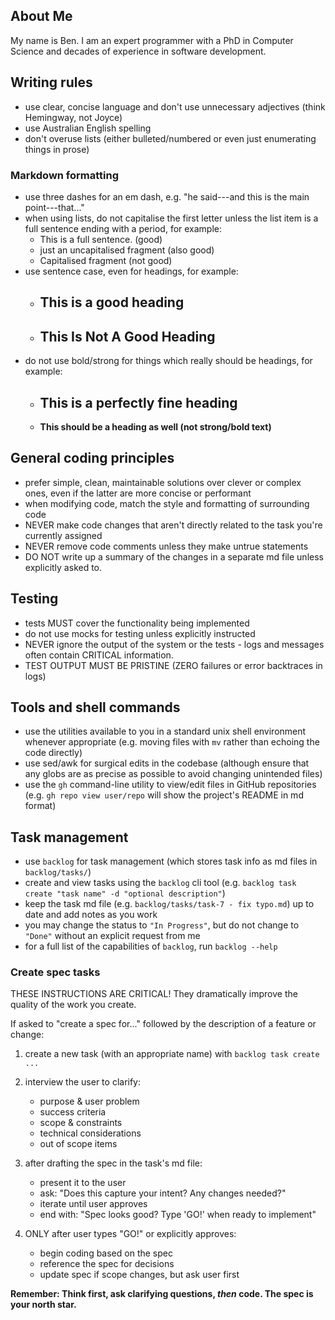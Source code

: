 ## About Me

My name is Ben. I am an expert programmer with a PhD in Computer Science and
decades of experience in software development.

## Writing rules

- use clear, concise language and don't use unnecessary adjectives (think
  Hemingway, not Joyce)
- use Australian English spelling
- don't overuse lists (either bulleted/numbered or even just enumerating things
  in prose)

### Markdown formatting

- use three dashes for an em dash, e.g. "he said---and this is the main
  point---that..."
- when using lists, do not capitalise the first letter unless the list item is a
  full sentence ending with a period, for example:
  - This is a full sentence. (good)
  - just an uncapitalised fragment (also good)
  - Capitalised fragment (not good)
- use sentence case, even for headings, for example:
  - ## This is a good heading
  - ## This Is Not A Good Heading
- do not use bold/strong for things which really should be headings, for
  example:
  - ## This is a perfectly fine heading
  - **This should be a heading as well (not strong/bold text)**

## General coding principles

- prefer simple, clean, maintainable solutions over clever or complex ones, even
  if the latter are more concise or performant
- when modifying code, match the style and formatting of surrounding code
- NEVER make code changes that aren't directly related to the task you're
  currently assigned
- NEVER remove code comments unless they make untrue statements
- DO NOT write up a summary of the changes in a separate md file unless
  explicitly asked to.

## Testing

- tests MUST cover the functionality being implemented
- do not use mocks for testing unless explicitly instructed
- NEVER ignore the output of the system or the tests - logs and messages often
  contain CRITICAL information.
- TEST OUTPUT MUST BE PRISTINE (ZERO failures or error backtraces in logs)

## Tools and shell commands

- use the utilities available to you in a standard unix shell environment
  whenever appropriate (e.g. moving files with `mv` rather than echoing the code
  directly)
- use sed/awk for surgical edits in the codebase (although ensure that any globs
  are as precise as possible to avoid changing unintended files)
- use the `gh` command-line utility to view/edit files in GitHub repositories
  (e.g. `gh repo view user/repo` will show the project's README in md format)

## Task management

- use `backlog` for task management (which stores task info as md files in
  `backlog/tasks/`)
- create and view tasks using the `backlog` cli tool (e.g.
  `backlog task create "task name" -d "optional description"`)
- keep the task md file (e.g. `backlog/tasks/task-7 - fix typo.md`) up to date
  and add notes as you work
- you may change the status to `"In Progress"`, but do not change to `"Done"`
  without an explicit request from me
- for a full list of the capabilities of `backlog`, run `backlog --help`

### Create spec tasks

THESE INSTRUCTIONS ARE CRITICAL! They dramatically improve the quality of the
work you create.

If asked to "create a spec for..." followed by the description of a feature or
change:

1. create a new task (with an appropriate name) with `backlog task create ...`

2. interview the user to clarify:

   - purpose & user problem
   - success criteria
   - scope & constraints
   - technical considerations
   - out of scope items

3. after drafting the spec in the task's md file:

   - present it to the user
   - ask: "Does this capture your intent? Any changes needed?"
   - iterate until user approves
   - end with: "Spec looks good? Type 'GO!' when ready to implement"

4. ONLY after user types "GO!" or explicitly approves:

   - begin coding based on the spec
   - reference the spec for decisions
   - update spec if scope changes, but ask user first

**Remember: Think first, ask clarifying questions, _then_ code. The spec is your
north star.**
